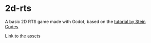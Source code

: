 # 2d-rts
A basic 2D RTS game made with Godot, based on the [tutorial by Stein Codes](https://www.youtube.com/watch?v=vM2988gWK3Y).

[Link to the assets](https://kenney.nl/assets/medieval-rts)
